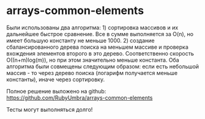 # arrays-common-elements

Были использованы два алгоритма:
    1) сортировка массивов и их дальнейшее быстрое сравнение. Все в сумме выполняется за O(n), но имеет большую константу не меньше 1000.
    2) создание сбалансированного дерева поиска на меньшем массиве и проверка вхождения элементов второго в это дерево. Соответственно скорость O((n+m)log(m)), но при этом значительно меньше константа.
Оба алгоритма были совмещены следующим образом: если есть небольшой массив - то через дерево поиска (логарифм получается меньше константы), иначе через сортировку.

Полное решение выложено на github: https://github.com/RubyUmbra/arrays-common-elements

Тесты могут выполняться долго!
